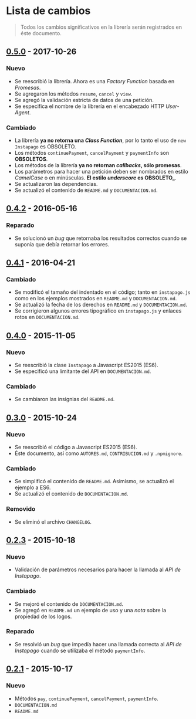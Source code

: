 # Lista de cambios

> Todos los cambios significativos en la librería serán registrados en éste documento.

## [0.5.0](https://github.com/abr4xas/node-instapago/tree/v0.5.0) - 2017-10-26

### Nuevo

* Se reescribió la librería. Ahora es una _Factory Function_ basada en _Promesas_.
* Se agregaron los métodos `resume`, `cancel` y `view`.
* Se agregó la validación estricta de datos de una petición.
* Se especifica el nombre de la librería en el encabezado HTTP _User-Agent_.

### Cambiado

* La librería **ya no retorna una _Class Function_**, por lo tanto el uso de `new Instapago` es OBSOLETO.
* Los métodos `continuePayment`, `cancelPayment` y `paymentInfo` son **OBSOLETOS**.
* Los métodos de la librería **ya no retornan _callbacks_, sólo promesas**.
* Los parámetros para hacer una petición deben ser nombrados en estilo _CamelCase_ o en minúsculas. **El estilo _underscore_ es OBSOLETO_**.
* Se actualizaron las dependencias.
* Se actualizó el contenido de `README.md` y `DOCUMENTACION.md`.

## [0.4.2](https://github.com/abr4xas/node-instapago/tree/v0.4.2) - 2016-05-16

### Reparado

* Se solucionó un *bug* que retornaba los resultados correctos cuando se suponía que debía retornar los errores.

## [0.4.1](https://github.com/abr4xas/node-instapago/tree/v0.4.1) - 2016-04-21

### Cambiado

* Se modificó el tamaño del indentado en el código; tanto en `instapago.js` como en los ejemplos mostrados en `README.md` y `DOCUMENTACION.md`.
* Se actualizó la fecha de los derechos en `README.md` y `DOCUMENTACION.md`.
* Se corrigieron algunos errores tipográfico en `instapago.js` y enlaces rotos en `DOCUMENTACION.md`.

## [0.4.0](https://github.com/abr4xas/node-instapago/tree/v0.4.0) - 2015-11-05

### Nuevo

* Se reescribió la clase `Instapago` a Javascript ES2015 (ES6).
* Se especificó una limitante del API en `DOCUMENTACION.md`.

### Cambiado

* Se cambiaron las insignias del `README.md`.

## [0.3.0](https://github.com/abr4xas/node-instapago/tree/v0.3.0) - 2015-10-24

### Nuevo

* Se reescribió el código a Javascript ES2015 (ES6).
* Éste documento, así como `AUTORES.md`, `CONTRIBUCION.md` y `.npmignore`.

### Cambiado

* Se simplificó el contenido de `README.md`. Asimismo, se actualizó el ejemplo a ES6.
* Se actualizó el contenido de `DOCUMENTACION.md`.

### Removido

* Se eliminó el archivo `CHANGELOG`.

## [0.2.3](https://github.com/abr4xas/node-instapago/tree/v0.2.3) - 2015-10-18

### Nuevo

* Validación de parámetros necesarios para hacer la llamada al *API de Instapago*.

### Cambiado

* Se mejoró el contenido de `DOCUMENTACION.md`.
* Se agregó en `README.md` un ejemplo de uso y una *nota* sobre la propiedad de los logos.

### Reparado

* Se resolvió un *bug* que impedía hacer una llamada correcta al *API de Instapago* cuando se utilizaba el método `paymentInfo`.

## [0.2.1](https://github.com/abr4xas/node-instapago/tree/v0.2.1) - 2015-10-17

### Nuevo

* Métodos `pay`, `continuePayment`, `cancelPayment`, `paymentInfo`.
* `DOCUMENTACION.md`
* `README.md`
